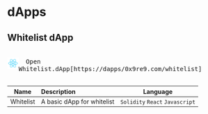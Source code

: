 # dApps

## Whitelist dApp

<kbd> <br> <img align="left" alt="React" width="26px" src="https://raw.githubusercontent.com/github/explore/80688e429a7d4ef2fca1e82350fe8e3517d3494d/topics/react/react.png" />
 Open Whitelist.dApp[https://dapps/0x9re9.com/whitelist] <br> </kbd>

| Name      | Description   | Language  |
| ------------- |:--------------|:---------:|
| Whitelist      | A basic dApp for whitelist | `Solidity` `React` `Javascript`  |


